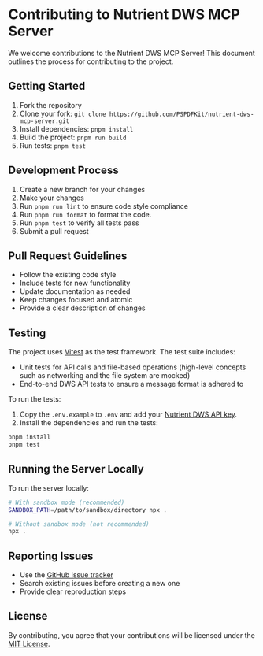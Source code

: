 # Contributing to Nutrient DWS MCP Server

We welcome contributions to the Nutrient DWS MCP Server! This document outlines the process for contributing to the project.

## Getting Started

1. Fork the repository
2. Clone your fork: `git clone https://github.com/PSPDFKit/nutrient-dws-mcp-server.git`
3. Install dependencies: `pnpm install`
4. Build the project: `pnpm run build`
5. Run tests: `pnpm test`

## Development Process

1. Create a new branch for your changes
2. Make your changes
3. Run `pnpm run lint` to ensure code style compliance
4. Run `pnpm run format` to format the code.
5. Run `pnpm test` to verify all tests pass
6. Submit a pull request

## Pull Request Guidelines

- Follow the existing code style
- Include tests for new functionality
- Update documentation as needed
- Keep changes focused and atomic
- Provide a clear description of changes

## Testing

The project uses [Vitest](https://vitest.dev/) as the test framework. The test suite includes:

- Unit tests for API calls and file-based operations (high-level concepts such as networking and the file system are mocked)
- End-to-end DWS API tests to ensure a message format is adhered to

To run the tests:

1. Copy the `.env.example` to `.env` and add your [Nutrient DWS API key](https://dashboard.nutrient.io/sign_up/).
2. Install the dependencies and run the tests:

```bash
pnpm install
pnpm test
```

## Running the Server Locally

To run the server locally:

```bash
# With sandbox mode (recommended)
SANDBOX_PATH=/path/to/sandbox/directory npx .

# Without sandbox mode (not recommended)
npx .
```

## Reporting Issues

- Use the [GitHub issue tracker](https://github.com/PSPDFKit/nutrient-dws-mcp-server/issues)
- Search existing issues before creating a new one
- Provide clear reproduction steps

## License

By contributing, you agree that your contributions will be licensed under the [MIT License](LICENSE).
